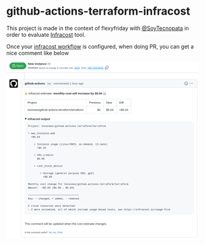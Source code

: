 # github-actions-terraform-infracost

This project is made in the context of flexyfriday with [@SoyTecnopata](https://github.com/SoyTecnopata) in order to evaluate [Infracost](https://www.infracost.io/) tool.

Once your [infracost workflow](https://github.com/toninoes/github-actions-terraform-infracost/blob/main/.github/workflows/infracost.yaml) is configured, when doing PR, you can get a nice comment like below

![alt text](infracost-comment.png "Infracost Comment Image")
